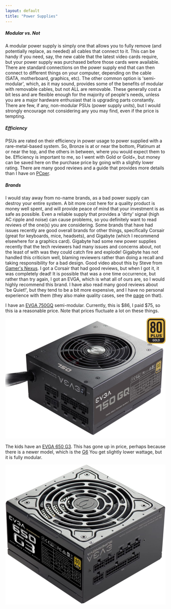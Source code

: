```yaml
---
layout: default
title: "Power Supplies"
---
```


##### Modular vs. Not #####

A modular power supply is simply one that allows you to fully remove (and
potentially replace, as needed) all cables that connect to it.  This can be handy
if you need, say, the new cable that the latest video cards require, but your
power supply was purchased before those cards were available.  There are
standard connections on the power supply end that can then connect to different
things on your computer, depending on the cable (SATA, motherboard, graphics,
etc).  The other common option is 'semi-modular', which, as it may sound,
provides some of the benefits of modular with removable cables, but not ALL are
removable.  These generally cost a bit less and are flexible enough for the
majority of people's needs, unless you are a major hardware enthusiast that is
upgrading parts constantly.  There are few, if any, non-modular PSUs (power
supply units), but I would strongly encourage not considering any you may find,
even if the price is tempting.

##### Efficiency #####
PSUs are rated on their efficiency in power usage to power supplied with a
rare-metal-based system.  So, Bronze is at or near the bottom, Platinum at or
near the top, and the others in between, where you would expect them to be.
Efficiency is important to me, so I went with Gold or Gold+, but money can be
saved here on the purchase price by going with a slightly lower rating. There
are many good reviews and a guide that provides more details than I have on
[PCper](https://pcper.com/pcper-article/choose-right-power-supply-pc/).

##### Brands #####

I would stay away from no-name brands, as a bad power supply can destroy your
entire system.  A bit more cost here for a quality product is money well spent, 
and will provide peace of mind that your investment is as safe as possible.
Even a reliable supply that provides a 'dirty' signal (high AC ripple and noise)
can cause problems, so you definitely want to read reviews of the one(s) you are
considering.  Some brands that have had issues recently are good overall brands
for other things, specifically Corsair (great for keyboards, mice, headsets),
and Gigabyte (which I recommend elsewhere for a graphics card).  Gigabyte had
some new power supplies recently that the tech reviewers had many issues and
concerns about, not the least of with was they could catch fire and explode!
Gigabyte has not handled this criticism well, blaming reviewers rather than
doing a recall and taking responsibility for a bad design.  Good video about
this by Steve from [Gamer's Nexus](https://www.youtube.com/watch?v=2SleaZ68ZO0).
I got a Corsair that had good reviews, but when I got it, it was completely
dead! It is possible that was a one time occurrence, but rather than try again,
I got an EVGA, which is what all of ours are, so I would highly recommend this
brand.  I have also read many good reviews about 'be Quiet!', but they tend to
be a bit more expensive, and I have no personal experience with them (they also
make quality cases, see the [page](/cases) on that). 

I have an [EVGA
750GQ](amazon.com/EVGA-Modular-Warranty-Supply-210-GQ-0750-V1/dp/B017HA3RGE)
semi-modular.  Currently, this is $86, I paid $75, so this ia a reasonable
price.  Note that prices fluctuate a lot on these things.

![evga_gq](/assets/images/evga_gq.jpg)

The kids have an
[EVGA  650 G3](https://www.amazon.com/gp/product/B01LYGFRL6). This has gone up
in price, perhaps because there is a newer model, which is the
[G6](https://www.amazon.com/EVGA-Supernova-Modular-Warranty-220-G6-0750-X1-dp-B08WJJQRGB/dp/B08WJJQRGB)
You get slightly lower wattage, but it is fully modular.

![evga_g3](/assets/images/evga_g3.jpg)
